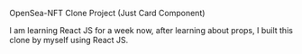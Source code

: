 OpenSea-NFT Clone Project (Just Card Component)

I am learning React JS for a week now, after learning about props, I built this clone by myself using React JS.
